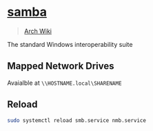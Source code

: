 # [samba](https://www.samba.org/)

> [Arch Wiki](https://wiki.archlinux.org/title/samba)

The standard Windows interoperability suite

## Mapped Network Drives

Avaialble at `\\HOSTNAME.local\SHARENAME`

## Reload

```sh
sudo systemctl reload smb.service nmb.service
```
